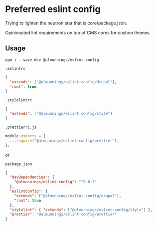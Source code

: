 # Preferred eslint config

Trying to lighten the neutron star that is core/package.json.

Opinionated lint requirements on top of CMS cores for custom themes.

## Usage

`npm i --save-dev @almunnings/eslint-config`

`.eslintrc`

```json
{
  "extends": ["@almunnings/eslint-config/drupal"],
  "root": true
}
```

`.stylelintrc`

```json
{
  "extends": ["@almunnings/eslint-config/style"]
}
```

`.prettierrc.js`

```js
module.exports = {
  ...require("@almunnings/eslint-config/prettier"),
};
```

or

`package.json`

```json
{
  "devDependencies": {
    "@almunnings/eslint-config": "^0.0.3"
  },
  "eslintConfig": {
    "extends": ["@almunnings/eslint-config/drupal"],
    "root": true
  },
  "stylelint": { "extends": ["@almunnings/eslint-config/style"] },
  "prettier": "@almunnings/eslint-config/prettier"
}
```
